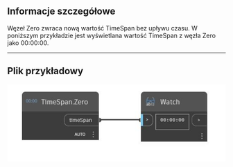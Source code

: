## Informacje szczegółowe
Węzeł Zero zwraca nową wartość TimeSpan bez upływu czasu. W poniższym przykładzie jest wyświetlana wartość TimeSpan z węzła Zero jako 00:00:00.
___
## Plik przykładowy

![Zero](./DSCore.TimeSpan.Zero_img.jpg)

